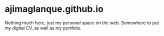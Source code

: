 # ajimaglanque.github.io

Nothing much here, just my personal space on the web.
Somewhere to put my digital CV, as well as my portfolio.
